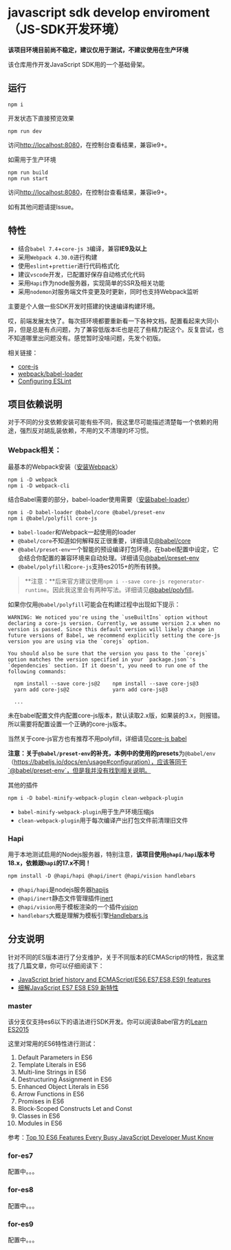 # javascript sdk develop enviroment（JS-SDK开发环境）

**该项目环境目前尚不稳定，建议仅用于测试，不建议使用在生产环境**

该仓库用作开发JavaScript SDK用的一个基础骨架。

## 运行

```
npm i
```

开发状态下直接预览效果

```
npm run dev
```

访问<http://localhost:8080>，在控制台查看结果，兼容ie9+。

如需用于生产环境

```
npm run build
npm run start
```

访问<http://localhost:8080>，在控制台查看结果，兼容ie9+。

如有其他问题请提Issue。

## 特性

* 结合`babel 7.4`+`core-js 3`编译，兼容**IE9及以上**
* 采用`Webpack 4.30.0`进行构建
* 使用`eslint`+`prettier`进行代码格式化
* 建议`vscode`开发，已配置好保存自动格式化代码
* 采用`Hapi`作为node服务器，实现简单的SSR及相关功能
* 采用`nodemon`对服务端文件变更及时更新，同时也支持Webpack监听

主要是个人做一些SDK开发时搭建的快速编译构建环境。

哎，前端发展太快了。每次搭环境都要重新看一下各种文档，配置看起来大同小异，但是总是有点问题，为了兼容低版本IE也是花了些精力配这个。反复尝试，也不知道哪里出问题没有。感觉暂时没啥问题，先发个初版。

相关链接：

* [core-js](https://github.com/zloirock/core-js)
* [webpack/babel-loader](https://webpack.docschina.org/loaders/babel-loader/)
* [Configuring ESLint](https://eslint.org/docs/user-guide/configuring)

## 项目依赖说明

对于不同的分支依赖安装可能有些不同，我这里尽可能描述清楚每一个依赖的用途，强烈反对胡乱装依赖，不用的又不清理的坏习惯。

### Webpack相关：

最基本的Webpack安装（[安装Webpack](https://webpack.docschina.org/guides/installation/)）

```
npm i -D webpack
npm i -D webpack-cli
```

结合Babel需要的部分，babel-loader使用需要（[安装babel-loader](https://webpack.docschina.org/loaders/babel-loader/)）

```
npm i -D babel-loader @babel/core @babel/preset-env
npm i @babel/polyfill core-js
```

* `babel-loader`和Webpack一起使用的loader
* `@babel/core`不知道如何解释反正很重要，详细请见[@babel/core](https://babeljs.io/docs/en/next/babel-core.html)
* `@babel/preset-env`一个智能的预设编译打包环境，在babel配置中设定，它会结合你配置的兼容环境来自动处理。详细请见[@babel/preset-env](https://www.babeljs.cn/docs/babel-preset-env)
* `@babel/polyfill`和`core-js`支持es2015+的所有转换。

> **注意：**后来官方建议使用`npm i --save core-js regenerator-runtime`。因此我这里会有两种写法。详细请见[@babel/polyfill](https://www.babeljs.cn/docs/babel-polyfill)。

如果你仅用`@babel/polyfill`可能会在构建过程中出现如下提示：

```
WARNING: We noticed you're using the `useBuiltIns` option without declaring a core-js version. Currently, we assume version 2.x when no version is passed. Since this default version will likely change in future versions of Babel, we recommend explicitly setting the core-js version you are using via the `corejs` option.

You should also be sure that the version you pass to the `corejs` option matches the version specified in your `package.json`'s `dependencies` section. If it doesn't, you need to run one of the following commands:

  npm install --save core-js@2    npm install --save core-js@3
  yarn add core-js@2              yarn add core-js@3

  ...
```

未在babel配置文件内配置core-js版本，默认读取2.x版，如果装的3.x，则报错。所以需要将配置设置一个正确的core-js版本。

当然关于core-js官方也有推荐不用polyfill，详细请见[core-js babel](https://github.com/zloirock/core-js/blob/master/docs/2019-03-19-core-js-3-babel-and-a-look-into-the-future.md#babel)

**注意：**关于`@babel/preset-env`的补充，本例中的使用的**presets**为`@babel/env`（https://babeljs.io/docs/en/usage#configuration），应该等同于`@babel/preset-env`，但是我并没有找到相关说明。

其他的插件

```
npm i -D babel-minify-webpack-plugin clean-webpack-plugin
```

* `babel-minify-webpack-plugin`用于生产环境压缩js
* `clean-webpack-plugin`用于每次编译产出打包文件前清理旧文件

### Hapi

用于本地测试启用的Nodejs服务器，特别注意，**该项目使用`@hapi/hapi`版本号18.x，依赖跟`hapi`的17.x不同！**

```
npm install -D @hapi/hapi @hapi/inert @hapi/vision handlebars
```

* `@hapi/hapi`是nodejs服务器[hapijs](https://hapijs.com/)
* `@hapi/inert`静态文件管理插件[inert](https://github.com/hapijs/inert)
* `@hapi/vision`用于模板渲染的一个插件[vision](https://github.com/hapijs/vision)
* `handlebars`大概是理解为模板引擎[Handlebars.js](http://handlebarsjs.com/)

## 分支说明

针对不同的ES版本进行了分支维护，关于不同版本的ECMAScript的特性，我这里找了几篇文章，你可以仔细阅读下：

* [JavaScript brief history and ECMAScript(ES6,ES7,ES8,ES9) features](https://medium.com/@madasamy/javascript-brief-history-and-ecmascript-es6-es7-es8-features-673973394df4)
* [细解JavaScript ES7 ES8 ES9 新特性](https://segmentfault.com/a/1190000017174508)

### master

该分支仅支持es6以下的语法进行SDK开发。你可以阅读Babel官方的[Learn ES2015](https://babeljs.io/docs/en/learn.html)

这里对常用的ES6特性进行测试：

1. Default Parameters in ES6
1. Template Literals in ES6
1. Multi-line Strings in ES6
1. Destructuring Assignment in ES6
1. Enhanced Object Literals in ES6
1. Arrow Functions in ES6
1. Promises in ES6
1. Block-Scoped Constructs Let and Const
1. Classes in ES6
1. Modules in ES6

参考：[Top 10 ES6 Features Every Busy JavaScript Developer Must Know](https://webapplog.com/es6/)

### for-es7

配置中。。。

### for-es8

配置中。。。

### for-es9

配置中。。。
